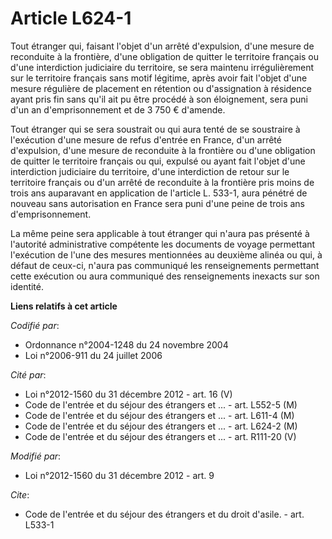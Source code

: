 # Article L624-1

Tout étranger qui, faisant l'objet d'un arrêté d'expulsion, d'une mesure de reconduite à la frontière, d'une obligation de
quitter le territoire français ou d'une interdiction judiciaire du territoire, se sera maintenu irrégulièrement sur le
territoire français sans motif légitime, après avoir fait l'objet d'une mesure régulière de placement en rétention ou
d'assignation à résidence ayant pris fin sans qu'il ait pu être procédé à son éloignement, sera puni d'un an d'emprisonnement
et de 3 750 € d'amende. 

Tout étranger qui se sera soustrait ou qui aura tenté de se soustraire à l'exécution d'une mesure de refus d'entrée en
France, d'un arrêté d'expulsion, d'une mesure de reconduite à la frontière ou d'une obligation de quitter le territoire
français ou qui, expulsé ou ayant fait l'objet d'une interdiction judiciaire du territoire, d'une interdiction de retour sur
le territoire français ou d'un arrêté de reconduite à la frontière pris moins de trois ans auparavant en application de
l'article L. 533-1, aura pénétré de nouveau sans autorisation en France sera puni d'une peine de trois ans d'emprisonnement. 

La même peine sera applicable à tout étranger qui n'aura pas présenté à l'autorité administrative compétente les documents de
voyage permettant l'exécution de l'une des mesures mentionnées au deuxième alinéa ou qui, à défaut de ceux-ci, n'aura pas
communiqué les renseignements permettant cette exécution ou aura communiqué des renseignements inexacts sur son identité.

**Liens relatifs à cet article**

_Codifié par_:

  - Ordonnance n°2004-1248 du 24 novembre 2004
  - Loi n°2006-911 du 24 juillet 2006

_Cité par_:

  - Loi n°2012-1560 du 31 décembre 2012 - art. 16 (V)
  - Code de l'entrée et du séjour des étrangers et ... - art. L552-5 (M)
  - Code de l'entrée et du séjour des étrangers et ... - art. L611-4 (M)
  - Code de l'entrée et du séjour des étrangers et ... - art. L624-2 (M)
  - Code de l'entrée et du séjour des étrangers et ... - art. R111-20 (V)

_Modifié par_:

  - Loi n°2012-1560 du 31 décembre 2012 - art. 9

_Cite_:

  - Code de l'entrée et du séjour des étrangers et du droit d'asile. - art. L533-1
